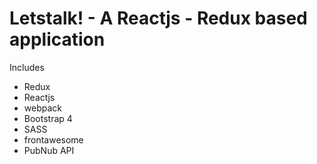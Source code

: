 # Letstalk! - A Reactjs - Redux based application

Includes
- Redux
- Reactjs
- webpack
- Bootstrap 4
- SASS
- frontawesome
- PubNub API


